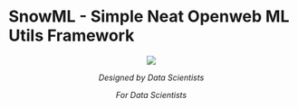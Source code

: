 # SnowML - Simple Neat Openweb ML Utils Framework

<p align="center">
    <img src="https://cdn-icons-png.flaticon.com/512/642/642012.png">
</p>

<p align="center" text>
<em>Designed by Data Scientists</em>
</p>

<p align="center" text>
<em>For Data Scientists</em>
</p>
